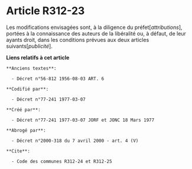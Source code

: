 # Article R312-23

Les modifications envisagées sont, à la diligence du préfet[*attributions*], portées à la connaissance des auteurs de la
libéralité ou, à défaut, de leur ayants droit, dans les conditions prévues aux deux articles suivants[*publicité*].

**Liens relatifs à cet article**

	**Anciens textes**:

	  - Décret n°56-812 1956-08-03 ART. 6

	**Codifié par**:

	  - Décret n°77-241 1977-03-07

	**Créé par**:

	  - Décret n°77-241 1977-03-07 JORF et JONC 18 Mars 1977

	**Abrogé par**:

	  - Décret n°2000-318 du 7 avril 2000 - art. 4 (V)

	**Cite**:

	  - Code des communes R312-24 et R312-25
